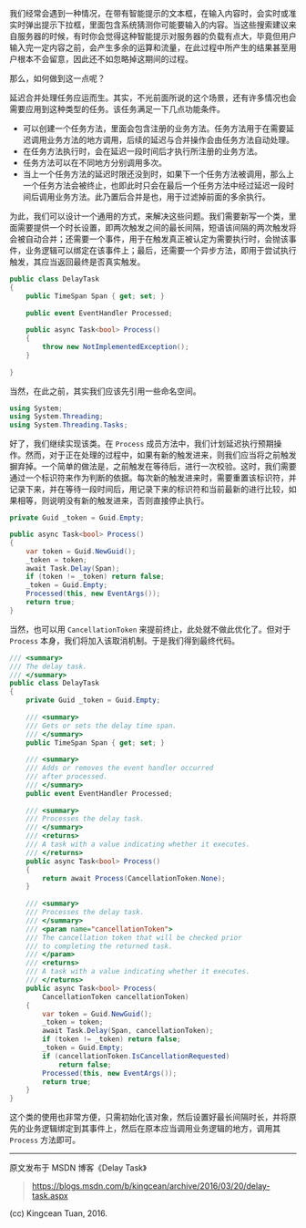 我们经常会遇到一种情况，在带有智能提示的文本框，在输入内容时，会实时或准实时弹出提示下拉框，里面包含系统猜测你可能要输入的内容。当这些搜索建议来自服务器的时候，有时你会觉得这种智能提示对服务器的负载有点大，毕竟但用户输入完一定内容之前，会产生多余的运算和流量，在此过程中所产生的结果甚至用户根本不会留意，因此还不如忽略掉这期间的过程。

那么，如何做到这一点呢？

延迟合并处理任务应运而生。其实，不光前面所说的这个场景，还有许多情况也会需要应用到这种类型的任务。该任务满足一下几点功能条件。

- 可以创建一个任务方法，里面会包含注册的业务方法。任务方法用于在需要延迟调用业务方法的地方调用，后续的延迟与合并操作会由任务方法自动处理。
- 在任务方法执行时，会在延迟一段时间后才执行所注册的业务方法。
- 任务方法可以在不同地方分别调用多次。
- 当上一个任务方法的延迟时限还没到时，如果下一个任务方法被调用，那么上一个任务方法会被终止，也即此时只会在最后一个任务方法中经过延迟一段时间后调用业务方法。此乃置后合并是也，用于过滤掉前面的多余执行。

为此，我们可以设计一个通用的方式，来解决这些问题。我们需要新写一个类，里面需要提供一个时长设置，即两次触发之间的最长间隔，短语该间隔的两次触发将会被自动合并；还需要一个事件，用于在触发真正被认定为需要执行时，会抛该事件，业务逻辑可以绑定在该事件上；最后，还需要一个异步方法，即用于尝试执行触发，其应当返回最终是否真实触发。

```csharp
public class DelayTask
{
    public TimeSpan Span { get; set; }
 
    public event EventHandler Processed;
 
    public async Task<bool> Process()
    {
        throw new NotImplementedException();
    }
 
}
```

当然，在此之前，其实我们应该先引用一些命名空间。

```csharp
using System;
using System.Threading;
using System.Threading.Tasks;
```

好了，我们继续实现该类。在 `Process` 成员方法中，我们计划延迟执行预期操作。然而，对于正在处理的过程中，如果有新的触发进来，则我们应当将之前触发摒弃掉。一个简单的做法是，之前触发在等待后，进行一次校验。这时，我们需要通过一个标识符来作为判断的依据。每次新的触发进来时，需要重置该标识符，并记录下来，并在等待一段时间后，用记录下来的标识符和当前最新的进行比较，如果相等，则说明没有新的触发进来，否则直接停止执行。

```csharp
private Guid _token = Guid.Empty;

public async Task<bool> Process()
{
    var token = Guid.NewGuid();
    _token = token;
    await Task.Delay(Span);
    if (token != _token) return false;
    _token = Guid.Empty;
    Processed(this, new EventArgs());
    return true;
}
```

当然，也可以用 `CancellationToken` 来提前终止，此处就不做此优化了。但对于 `Process` 本身，我们将加入该取消机制。于是我们得到最终代码。

```csharp
/// <summary>
/// The delay task.
/// </summary>
public class DelayTask
{
    private Guid _token = Guid.Empty;
 
    /// <summary>
    /// Gets or sets the delay time span.
    /// </summary>
    public TimeSpan Span { get; set; }
 
    /// <summary>
    /// Adds or removes the event handler occurred
    /// after processed.
    /// </summary>
    public event EventHandler Processed;
 
    /// <summary>
    /// Processes the delay task.
    /// </summary>
    /// <returns>
    /// A task with a value indicating whether it executes.
    /// </returns>
    public async Task<bool> Process()
    {
        return await Process(CancellationToken.None);
    }
 
    /// <summary>
    /// Processes the delay task.
    /// </summary>
    /// <param name="cancellationToken">
    /// The cancellation token that will be checked prior
    /// to completing the returned task.
    /// </param>
    /// <returns>
    /// A task with a value indicating whether it executes.
    /// </returns>
    public async Task<bool> Process(
        CancellationToken cancellationToken)
    {
        var token = Guid.NewGuid();
        _token = token;
        await Task.Delay(Span, cancellationToken);
        if (token != _token) return false;
        _token = Guid.Empty;
        if (cancellationToken.IsCancellationRequested)
            return false;
        Processed(this, new EventArgs());
        return true;
    }
}
```

这个类的使用也非常方便，只需初始化该对象，然后设置好最长间隔时长，并将原先的业务逻辑绑定到其事件上，然后在原本应当调用业务逻辑的地方，调用其 `Process` 方法即可。

<!-- End -->
---

原文发布于 MSDN 博客《Delay Task》

> https://blogs.msdn.com/b/kingcean/archive/2016/03/20/delay-task.aspx

(cc) Kingcean Tuan, 2016.
